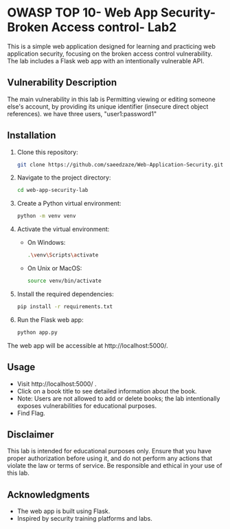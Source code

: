 # OWASP TOP 10- Web App Security- Broken Access control- Lab2

This is a simple web application designed for learning and practicing web application security, focusing on the broken access control vulnerability. The lab includes a Flask web app with an intentionally vulnerable API.

## Vulnerability Description

The main vulnerability in this lab is Permitting viewing or editing someone else's account, by providing its unique identifier (insecure direct object references).
we have three users, "user1:password1"

## Installation

1. Clone this repository:

    ```bash
    git clone https://github.com/saeedzaze/Web-Application-Security.git
    ```

2. Navigate to the project directory:

    ```bash
    cd web-app-security-lab
    ```

3. Create a Python virtual environment:

    ```bash
    python -m venv venv
    ```

4. Activate the virtual environment:

    - On Windows:

        ```bash
        .\venv\Scripts\activate
        ```

    - On Unix or MacOS:

        ```bash
        source venv/bin/activate
        ```

5. Install the required dependencies:

    ```bash
    pip install -r requirements.txt
    ```

6. Run the Flask web app:

    ```bash
    python app.py
    ```

The web app will be accessible at http://localhost:5000/.

## Usage

- Visit http://localhost:5000/ .
- Click on a book title to see detailed information about the book.
- Note: Users are not allowed to add or delete books; the lab intentionally exposes vulnerabilities for educational purposes.
- Find Flag.

## Disclaimer

This lab is intended for educational purposes only. Ensure that you have proper authorization before using it, and do not perform any actions that violate the law or terms of service. Be responsible and ethical in your use of this lab.

## Acknowledgments

- The web app is built using Flask.
- Inspired by security training platforms and labs.
